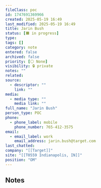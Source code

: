 ```yaml
---
fileClass: poc
id: 1747691369966
created: 2025-05-19 16:49
last_modified: 2025-05-19 16:49
title: Jarin Bush
status: [🟧 in progress]
type: 
tags: []
category: note
entered: false
archived: false
priority: [⚪ None]
visibility: 🔒 private
notes: ""
related: 
source:
  - descriptor: ""
    link: ""
media:
  - media type: ""
    media link: ""
full_name: "Jarin Bush"
person_type: POC
phone:
  - phone_label: mobile
    phone_number: 765-412-3575
email:
  - email_label: work
    email_address: jarin.bush@target.com
last_chatted: 
company: "[[Target]]"
site: "[[T0559 Indianapolis, IN]]"
position: "OM"
---
```


## Notes